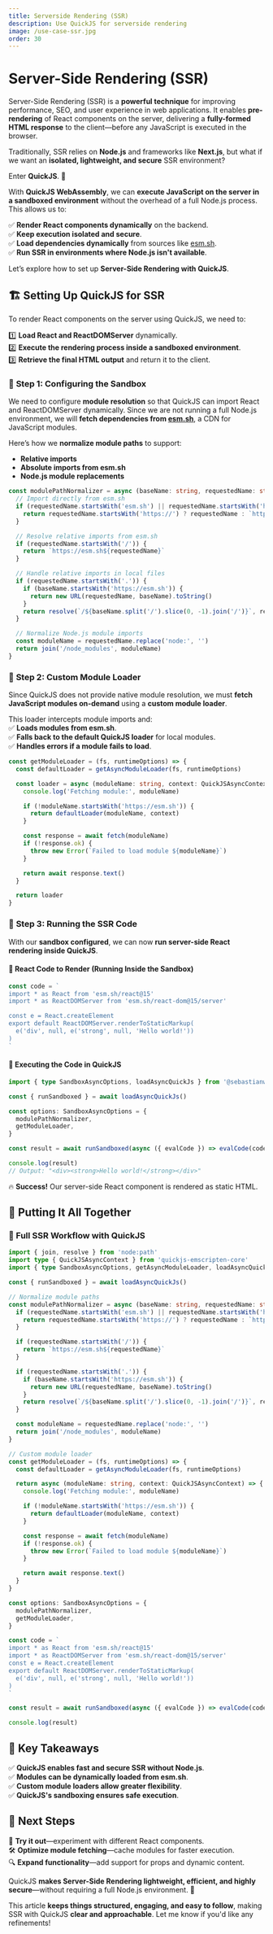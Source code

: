 ```yaml
---
title: Serverside Rendering (SSR)
description: Use QuickJS for serverside rendering
image: /use-case-ssr.jpg
order: 30
---
```


# Server-Side Rendering (SSR)

Server-Side Rendering (SSR) is a **powerful technique** for improving performance, SEO, and user experience in web applications. It enables **pre-rendering** of React components on the server, delivering a **fully-formed HTML response** to the client—before any JavaScript is executed in the browser.  

Traditionally, SSR relies on **Node.js** and frameworks like **Next.js**, but what if we want an **isolated, lightweight, and secure** SSR environment?  

Enter **QuickJS**. 🚀  

With **QuickJS WebAssembly**, we can **execute JavaScript on the server in a sandboxed environment** without the overhead of a full Node.js process. This allows us to:  

✅ **Render React components dynamically** on the backend.  
✅ **Keep execution isolated and secure**.  
✅ **Load dependencies dynamically** from sources like [esm.sh](https://esm.sh).  
✅ **Run SSR in environments where Node.js isn't available**.  

Let’s explore how to set up **Server-Side Rendering with QuickJS**.  

## 🏗️ Setting Up QuickJS for SSR  

To render React components on the server using QuickJS, we need to:  

1️⃣ **Load React and ReactDOMServer** dynamically.  
2️⃣ **Execute the rendering process inside a sandboxed environment**.  
3️⃣ **Retrieve the final HTML output** and return it to the client.  

### 🔹 **Step 1: Configuring the Sandbox**  

We need to configure **module resolution** so that QuickJS can import React and ReactDOMServer dynamically. Since we are not running a full Node.js environment, we will **fetch dependencies from [esm.sh](https://esm.sh)**, a CDN for JavaScript modules.  

Here’s how we **normalize module paths** to support: 

- **Relative imports**  
- **Absolute imports from esm.sh**  
- **Node.js module replacements**  

```ts
const modulePathNormalizer = async (baseName: string, requestedName: string) => {
  // Import directly from esm.sh
  if (requestedName.startsWith('esm.sh') || requestedName.startsWith('https://esm.sh')) {
    return requestedName.startsWith('https://') ? requestedName : `https://${requestedName}`
  }

  // Resolve relative imports from esm.sh
  if (requestedName.startsWith('/')) {
    return `https://esm.sh${requestedName}`
  }

  // Handle relative imports in local files
  if (requestedName.startsWith('.')) {
    if (baseName.startsWith('https://esm.sh')) {
      return new URL(requestedName, baseName).toString()
    }
    return resolve(`/${baseName.split('/').slice(0, -1).join('/')}`, requestedName)
  }

  // Normalize Node.js module imports
  const moduleName = requestedName.replace('node:', '')
  return join('/node_modules', moduleName)
}
```

### 🔹 **Step 2: Custom Module Loader**  

Since QuickJS does not provide native module resolution, we must **fetch JavaScript modules on-demand** using a **custom module loader**.  

This loader intercepts module imports and:  
✅ **Loads modules from esm.sh**.  
✅ **Falls back to the default QuickJS loader** for local modules.  
✅ **Handles errors if a module fails to load**.  

```ts
const getModuleLoader = (fs, runtimeOptions) => {
  const defaultLoader = getAsyncModuleLoader(fs, runtimeOptions)

  const loader = async (moduleName: string, context: QuickJSAsyncContext) => {
    console.log('Fetching module:', moduleName)

    if (!moduleName.startsWith('https://esm.sh')) {
      return defaultLoader(moduleName, context)
    }

    const response = await fetch(moduleName)
    if (!response.ok) {
      throw new Error(`Failed to load module ${moduleName}`)
    }

    return await response.text()
  }

  return loader
}
```

### 🔹 **Step 3: Running the SSR Code**  

With our **sandbox configured**, we can now **run server-side React rendering inside QuickJS**.  

#### 📌 React Code to Render (Running Inside the Sandbox)

```ts
const code = `
import * as React from 'esm.sh/react@15'
import * as ReactDOMServer from 'esm.sh/react-dom@15/server'

const e = React.createElement
export default ReactDOMServer.renderToStaticMarkup(
  e('div', null, e('strong', null, 'Hello world!'))
)
`
```

#### 🏃 Executing the Code in QuickJS

```ts
import { type SandboxAsyncOptions, loadAsyncQuickJs } from '@sebastianwessel/quickjs'

const { runSandboxed } = await loadAsyncQuickJs()

const options: SandboxAsyncOptions = {
  modulePathNormalizer,
  getModuleLoader,
}

const result = await runSandboxed(async ({ evalCode }) => evalCode(code), options)

console.log(result)
// Output: "<div><strong>Hello world!</strong></div>"
```

🔥 **Success!** Our server-side React component is rendered as static HTML.  

## 🏁 Putting It All Together  

### 📌 Full SSR Workflow with QuickJS  

```ts
import { join, resolve } from 'node:path'
import type { QuickJSAsyncContext } from 'quickjs-emscripten-core'
import { type SandboxAsyncOptions, getAsyncModuleLoader, loadAsyncQuickJs } from '@sebastianwessel/quickjs'

const { runSandboxed } = await loadAsyncQuickJs()

// Normalize module paths
const modulePathNormalizer = async (baseName: string, requestedName: string) => {
  if (requestedName.startsWith('esm.sh') || requestedName.startsWith('https://esm.sh')) {
    return requestedName.startsWith('https://') ? requestedName : `https://${requestedName}`
  }

  if (requestedName.startsWith('/')) {
    return `https://esm.sh${requestedName}`
  }

  if (requestedName.startsWith('.')) {
    if (baseName.startsWith('https://esm.sh')) {
      return new URL(requestedName, baseName).toString()
    }
    return resolve(`/${baseName.split('/').slice(0, -1).join('/')}`, requestedName)
  }

  const moduleName = requestedName.replace('node:', '')
  return join('/node_modules', moduleName)
}

// Custom module loader
const getModuleLoader = (fs, runtimeOptions) => {
  const defaultLoader = getAsyncModuleLoader(fs, runtimeOptions)

  return async (moduleName: string, context: QuickJSAsyncContext) => {
    console.log('Fetching module:', moduleName)

    if (!moduleName.startsWith('https://esm.sh')) {
      return defaultLoader(moduleName, context)
    }

    const response = await fetch(moduleName)
    if (!response.ok) {
      throw new Error(`Failed to load module ${moduleName}`)
    }

    return await response.text()
  }
}

const options: SandboxAsyncOptions = {
  modulePathNormalizer,
  getModuleLoader,
}

const code = `
import * as React from 'esm.sh/react@15'
import * as ReactDOMServer from 'esm.sh/react-dom@15/server'
const e = React.createElement
export default ReactDOMServer.renderToStaticMarkup(
  e('div', null, e('strong', null, 'Hello world!'))
)
`

const result = await runSandboxed(async ({ evalCode }) => evalCode(code), options)

console.log(result)
```

## 🎯 Key Takeaways  

✅ **QuickJS enables fast and secure SSR without Node.js**.  
✅ **Modules can be dynamically loaded from esm.sh**.  
✅ **Custom module loaders allow greater flexibility**.  
✅ **QuickJS's sandboxing ensures safe execution**.  

## 🔗 Next Steps  

🚀 **Try it out**—experiment with different React components.  
🛠️ **Optimize module fetching**—cache modules for faster execution.  
🔍 **Expand functionality**—add support for props and dynamic content.  

QuickJS **makes Server-Side Rendering lightweight, efficient, and highly secure**—without requiring a full Node.js environment. 🚀  

This article **keeps things structured, engaging, and easy to follow**, making SSR with QuickJS **clear and approachable**. Let me know if you'd like any refinements!
